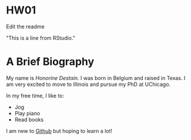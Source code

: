 # HW01
Edit the readme

"This is a line from RStudio."

# A Brief Biography
My name is *Honorine Destain*. I was born in Belgium and raised in Texas. I am very excited to move to Illinois and pursue my PhD at UChicago.

In my free time, I like to: 
* Jog
* Play piano
* Read books

I am new to [Github](http://github.com) but hoping to learn a lot!